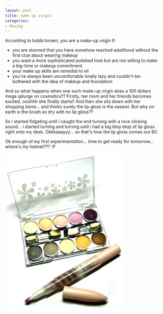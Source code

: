 ```yaml
---
layout: post
title: make up virgin
categories:
- Musing
---
```


According to bobbi brown, you are a make-up virgin if:

- you are stunned that you have somehow reached adulthood without the first clue about wearing makeup
- you want a more sophisticated polished look but are not willing to make a big-time or makeup commitment
- your make up skills are remedial to nil
- you’ve always been uncomfortable totally lazy and couldn't-be-bothered with the idea of makeup and foundation

And so what happens when one such make-up virgin does a 100 dollars mega splurge on cosmetics?? Firstly, her mom and her friends becomes excited, ooohhh she finally starts!! And then she sits down with her shopping items... and thinks surely the lip gloss is the easiest. But why on earth is the brush so dry with no lip gloss??

So i started fidgeting until i caught the end turning with a nice clicking sound... i started turning and turning until i had a big blop blop of lip gloss right onto my desk. Okkkaaayyy... so that's how the lip gloss comes out 8O

Ok enough of my first experimentation... time to get ready for tomorrow... where's my helmet??? :P

![](/img/make_up_48750239874052834.jpg)
